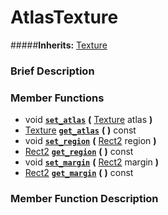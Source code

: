 #  AtlasTexture  
#####**Inherits:** [Texture](class_texture)

###  Brief Description  


###  Member Functions 
  * void  **[`set_atlas`](#set_atlas)**  **(** [Texture](class_texture) atlas  **)**
  * [Texture](class_texture)  **[`get_atlas`](#get_atlas)**  **(** **)** const
  * void  **[`set_region`](#set_region)**  **(** [Rect2](class_rect2) region  **)**
  * [Rect2](class_rect2)  **[`get_region`](#get_region)**  **(** **)** const
  * void  **[`set_margin`](#set_margin)**  **(** [Rect2](class_rect2) margin  **)**
  * [Rect2](class_rect2)  **[`get_margin`](#get_margin)**  **(** **)** const

###  Member Function Description  
